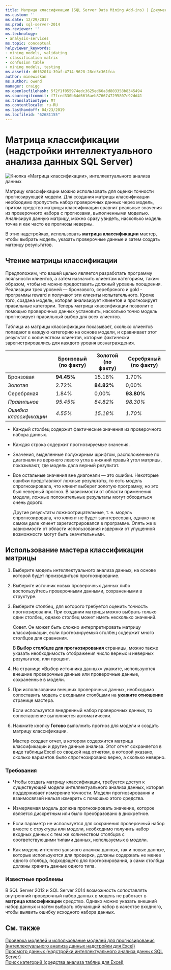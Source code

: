 ```yaml
---
title: Матрица классификации (SQL Server Data Mining Add-ins) | Документация Майкрософт
ms.custom: ''
ms.date: 12/29/2017
ms.prod: sql-server-2014
ms.reviewer: ''
ms.technology:
- analysis-services
ms.topic: conceptual
helpviewer_keywords:
- mining models, validating
- classification matrix
- confusion table
- mining models, testing
ms.assetid: d6f620f4-39af-4714-9628-28ce3c361fca
author: minewiskan
ms.author: owend
manager: craigg
ms.openlocfilehash: 5f2f1f055974edc3625ed66a8d803358b8345494
ms.sourcegitcommit: f7fced330b64d6616aeb8766747295807c92dd41
ms.translationtype: MT
ms.contentlocale: ru-RU
ms.lasthandoff: 04/23/2019
ms.locfileid: "62681155"
---
```

# <a name="classification-matrix-sql-server-data-mining-add-ins"></a>Матрица классификации (надстройки интеллектуального анализа данных SQL Server)
  ![Кнопка «Матрица классификации», интеллектуального анализа данных](media/dmc-cmatrix.gif "Кнопка Матрица классификации, интеллектуального анализа данных")  
  
 Матрицу классификации можно использовать для оценки точности прогнозирующей модели. Для создания матрицы классификации необходимо пропустить набор проверочных данных через модель, притом средство матрицы классификации сравнит реальные значения из проверочного набора с прогнозами, выполненными моделью. Анализируя данную матрицу, можно сразу увидеть, насколько модель точна и как часто ее прогнозы неверны.  
  
 В этих надстройках, использовать **матрица классификации** мастер, чтобы выбрать модель, указать проверочные данные и затем создать матрицу результатов.  
  
## <a name="how-to-read-a-classification-matrix"></a>Чтение матрицы классификации  
 Предположим, что вашей целью является разработать программу лояльности клиентов, а затем назначить клиентам категориям, таким образом, чтобы их можно предоставить должный уровень поощрения. Реализации трех уровней — бронзового, серебряного и gold - программы reward и получают эти клиенты испытательного. Кроме того, создана модель, которая анализирует клиентов и прогнозирует правильные категории. Теперь матрица классификации позволит с помощью проверочных данных установить, насколько точно модель прогнозирует правильный выбор для всех клиентов.  
  
 Таблица из матрицы классификации показывает, сколько клиентов попадают в каждую категорию на основе модели, и сравнивает этот результат с количеством клиентов, которые фактически зарегистрировались для каждого уровня вознаграждения.  
  
||Бронзовый (по факту)|Золотой (по факту)|Серебряный (по факту)|  
|-|-----------------------|---------------------|-----------------------|  
|Бронзовая|**94.45%**|15.18%|1.70%|  
|Золотая|2.72%|**84.82%**|0,00%|  
|Серебряная|1.84%|0,00%|**93.80%**|  
|*Правильное*|*95.45%*|*84.82%*|*98.30%*|  
|*Ошибка классификации*|*4.55%*|*15.18%*|*1.70%*|  
  
-   Каждый столбец содержит фактические значения из проверочного набора данных.  
  
-   Каждая строка содержит прогнозируемые значения.  
  
-   Значения, выделенные полужирным шрифтом, расположенные по диагонали из верхнего левого угла в нижний правый угол матрицы, показывают, где модель дала верный результат.  
  
-   Все остальные значения вне диагонали — это ошибки. Некоторые ошибки представляют ложные результаты, то есть модель спрогнозировала, что клиент выберет золотую программу, но это был неверный прогноз.  В зависимости от области применения модели, ложные положительные результаты могут обходиться очень дорого.  
  
     Другие результаты ложноотрицательные, т. е. модель спрогнозировала, что клиент не будет заинтересован, однако на самом деле клиент зарегистрировался в программе. Опять же в зависимости от области использования издержки от упущенной возможности могут быть значительными.  
  
## <a name="using-the-classification-matrix-wizard"></a>Использование мастера классификации матрицы  
  
1.  Выберите модель интеллектуального анализа данных, на основе которой будет производиться прогнозирование.  
  
2.  Выберите источник новых проверочных данных либо воспользуйтесь проверочными данными, сохраненными в структуре.  
  
3.  Выберите столбец, для которого требуется оценить точность прогнозирования. При создании матрицы можно выбрать только один столбец, однако столбец может иметь несколько значений.  
  
     Совет. Он может быть сложно интерпретировать матрицу классификации, если прогнозируемый столбец содержит много столбцов для сравнения.  
  
     В **Выбор столбцов для прогнозирования** страницы, можно также указать необходимость отображения число верных и неверных результатов, или процент.  
  
4.  На странице «Выбор источника данных» укажите, используются внешние проверочные данные или проверочные данные, сохраненные в модели.  
  
5.  При использовании внешних проверочных данных, необходимо сопоставить модель с входными столбцами на **укажите отношение** странице мастера.  
  
     Если используется внедренный набор проверочных данных, то сопоставление выполняется автоматически.  
  
6.  Нажмите кнопку **Готово** выполнить прогноз для модели и создать матрицу классификации.  
  
     Мастер создает отчет, в котором содержится матрица классификации и другие данные анализа. Этот отчет сохраняется в виде таблицы Excel со сводкой над отчетом, в которой указано, сколько вариантов было спрогнозировано верно, а сколько неверно.  
  
### <a name="requirements"></a>Требования  
  
-   Чтобы создать матрицу классификации, требуется доступ к существующей модели интеллектуального анализа данных, которая поддерживает измерение точности. Модели прогнозирования и взаимосвязей нельзя измерить с помощью этого средства.  
  
-   Измеряемая модель должна прогнозировать значение, которое является дискретным или было преобразовано в дискретное.  
  
-   Если параметр не используется для сохранения проверочный набор вместе с структуры или модели, необходимо получить набор входных данных с тем же количеством столбцов с соответствующими типами данных, используемых в модели.  
  
-   Как модель интеллектуального анализа данных, так и новые данные, которые используются для проверки, должны содержать не менее одного столбца, подходящего для прогнозирования, а сами столбцы должны хранить данные одного типа.  
  
### <a name="known-issues"></a>Известные проблемы  
 В SQL Server 2012 и SQL Server 2014 возможность сопоставлять внутренний проверочный набор данных в модель не работает в **матрица классификации** средство. Однако можно указать внешний набор данных и затем выбрать обучающий набор в качестве входного, чтобы выявить ошибку исходного набора данных.  
  
## <a name="see-also"></a>См. также  
 [Проверка моделей и использование моделей для прогнозирования &#40;интеллектуального анализа данных надстройки для Excel&#41;](validating-models-and-using-models-for-prediction-data-mining-add-ins-for-excel.md)   
 [Просмотр данных &#40;надстройки интеллектуального анализа данных SQL Server&#41;](explore-data-sql-server-data-mining-add-ins.md)   
 [Поиск категорий &#40;средства анализа таблиц для Excel&#41;](detect-categories-table-analysis-tools-for-excel.md)  
  
  
